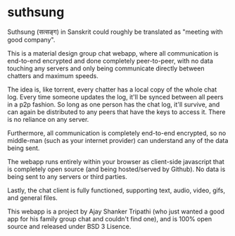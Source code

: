 # suthsung
Suthsung (सत्सङ्ग) in Sanskrit could roughly be translated as "meeting with good company".

This is a material design group chat webapp, where all communication is end-to-end encrypted and done completely peer-to-peer, with no data touching any servers and only being communicate directly between chatters and maximum speeds. 

The idea is, like torrent, every chatter has a local copy of the whole chat log. Every time someone updates the log, it'll be synced between all peers in a p2p fashion. So long as one person has the chat log, it'll survive, and can again be distributed to any peers that have the keys to access it. There is no reliance on any server.

Furthermore, all communication is completely end-to-end encrypted, so no middle-man (such as your internet provider) can understand any of the data being sent.

The webapp runs entirely within your browser as client-side javascript that is completely open source (and being hosted/served by Github). No data is being sent to any servers or third parties.

Lastly, the chat client is fully functioned, supporting text, audio, video, gifs, and general files.

This webapp is a project by Ajay Shanker Tripathi (who just wanted a good app for his family group chat and couldn't find one), and is 100% open source and released under BSD 3 Lisence.
